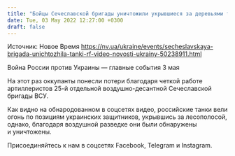 ```yaml
---
title: "Бойцы Сечеславской бригады уничтожили укрывшиеся за деревьями танки РФ — видео"
date: Tue, 03 May 2022 12:27:00 +0300
draft: false
---
```

Источник: Новое Время https://nv.ua/ukraine/events/secheslavskaya-brigada-unichtozhila-tanki-rf-video-novosti-ukrainy-50238911.html


Война России против Украины — главные события 3 мая

На этот раз оккупанты понесли потери благодаря четкой работе артиллеристов 25-й отдельной воздушно-десантной Сечеславской бригады ВСУ.

Как видно на обнародованном в соцсетях видео, российские танки вели огонь по позициям украинских защитников, укрывшись за лесополосой, однако, благодаря воздушной разведке они были обнаружены и уничтожены.

Присоединяйтесь к нам в соцсетях Facebook, Telegram и Instagram.
